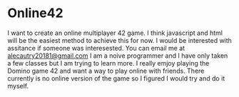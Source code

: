 # Online42
I want to create an online multiplayer 42 game. I think javascript and html will be the easiest method to achieve this for now.
I would be interested with assitance if someone was interesested. You can email me at alecautry20181@gmail.com
I am a noive programmer and I have only taken a few classes but I am trying to learn more. I really emjoy playing the Domino game 42 and want a way to play online with friends.
There currently is no online version of the game so I figured I would try and do it myself.
